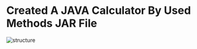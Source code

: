# Created A JAVA Calculator By Used  Methods JAR File 





![structure](https://user-images.githubusercontent.com/115929641/205441439-eae764de-91ed-4c66-9b8f-0e51dc6695c5.png)
